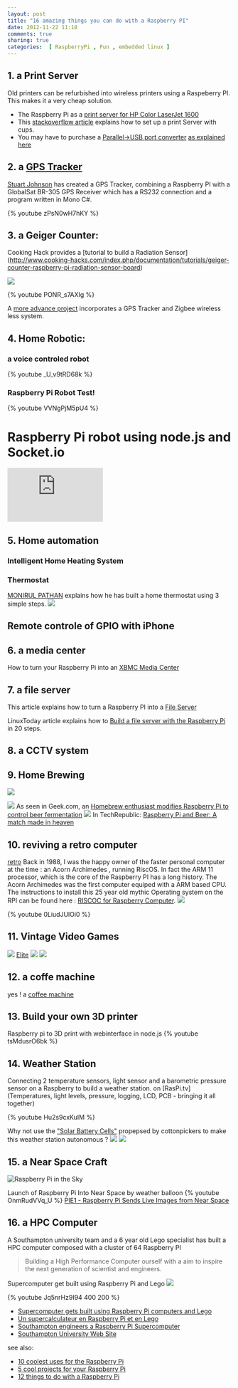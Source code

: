 ```yaml
---
layout: post
title: "16 amazing things you can do with a Raspberry PI"
date: 2012-11-22 11:18
comments: true
sharing: true
categories:  [ RaspberryPi , Fun , embedded linux ]
---
```



## 1. a Print Server

Old printers can be refurbished into wireless printers using a Raspeberry PI. This makes it a very cheap solution.

   - The Raspberry Pi as a [print server for HP Color LaserJet 1600](http://blog.elzapp.com/2012/08/21/the-raspberry-pi-as-a-print-server-for-hp-color-laserjet-1600.html)
   - This [stackoverflow article](http://raspberrypi.stackexchange.com/questions/980/how-can-i-set-up-a-print-server)
   explains how to set up a print Server with cups.
   - You may have to purchase a [Parallel->USB port converter](http://www.usbgear.com/dock/)  [as explained here](http://www.raspberrypi.org/phpBB3/viewtopic.php?f=36&t=17662)



## 2. a [GPS Tracker](http://www.youtube.com/watch?v=zPsN0wH7hKY&feature=related)

[Stuart Johnson](https://logicethos.com/blog/raspberry-pi-run/) has created a GPS Tracker, combining a Raspberry PI
with a GlobalSat BR-305 GPS Receiver which has a RS232 connection and a program written in Mono C#.

{% youtube zPsN0wH7hKY  %}

## 3. a Geiger Counter:
Cooking Hack provides a [tutorial to build a Radiation Sensor]
(http://www.cooking-hacks.com/index.php/documentation/tutorials/geiger-counter-raspberry-pi-radiation-sensor-board)

 <img src="http://www.cooking-hacks.com/skin/frontend/default/cooking/images/catalog/documentation/raspberry_radiation/raspberry_radiation.JPG"></img>

 {% youtube PONR_s7AXIg %}
 
 A [more advance project](http://www.libelium.com/wireless_sensor_networks_to_control_radiation_levels_geiger_counters/)
 incorporates a GPS Tracker and Zigbee wireless less system.

## 4. Home Robotic:

### a voice controled robot
 {% youtube _U_v9tRD68k %}

### Raspberry Pi Robot Test! 
 {% youtube VVNgPjM5pU4 %}

#  Raspberry Pi robot using node.js and Socket.io 

 <iframe width="215" height="121" src="http://www.youtube.com/embed/SWSpRyCDfZE" frameborder="0" allowfullscreen></iframe>

## 5. Home automation


### Intelligent Home Heating System

### Thermostat
[MONIRUL PATHAN](http://monirulpathan.com/afterhours/raspberry-pi-thermostat) explains how he has built a home thermostat using 3 simple steps.
<img src="http://monirulpathan.com/afterhours/wp-content/uploads/2012/09/2012-09-24-22.33.57.jpg"></img>



## Remote controle of GPIO with iPhone
  
## 6. a media center

How to turn your Raspberry Pi into an [XBMC Media Center](http://reviews.cnet.co.uk/desktops/how-to-turn-your-raspberry-pi-into-an-xbmc-media-centre-50008599/)

## 7. a file server

This article explains how to turn a Raspberry PI into a  [File Server](http://simonthepiman.com/how_to_setup_windows_file_server.php)

LinuxToday article explains how to [Build a file server with the Raspberry Pi](http://www.linuxtoday.com/upload/build-a-file-server-with-the-raspberry-pi-121009042000.html)
 in 20 steps.


## 8. a CCTV system


## 9. Home Brewing

<img src="http://starthomebrew.com/wp-content/uploads/2012/10/Brew-Beer-Equipment.png"></img>

<a href="http://www.homebrewtalk.com/"  ><img src="http://cdn.homebrewtalk.com/images/head/logo.png"></img></a>
As seen in Geek.com, an [Homebrew enthusiast modifies Raspberry Pi to control beer fermentation](http://www.geek.com/articles/geek-cetera/homebrew-enthusiast-modifies-raspberry-pi-to-control-beer-fermentation-2012108/)
<img src="http://www.geek.com/wp-content/uploads/2012/10/oled-rotary-encoder-1024x768-580x435.jpg"></img>
In TechRepublic: [Raspberry Pi and Beer: A match made in heaven](http://www.techrepublic.com/photos/raspberry-pi-and-beer-a-match-made-in-heaven/6385042)


## 10. reviving a retro computer

[retro](http://www.raspberrypi.org/archives/2338)
Back in 1988, I was the happy owner of the faster personal computer at the time : an Acorn Archimedes , running RiscOS.
In fact the ARM 11 processor, which is the core of the Raspberry PI has a long history.
The Acorn Archimedes was the first computer  equiped with a ARM based CPU.
The instructions to install this 25 year old mythic Operating system on the RPI can be found here : [RISCOC for Raspberry Computer](http://www.raspberrypi.org/archives/2338).
<img src="http://www.raspberrypi.org/wp-content/uploads/2012/11/srevill_ropi_projector.jpg"></img>

{% youtube 0LiudJUlOi0 %}


## 11. Vintage Video Games

<img src="http://static.geekbeat.tv/wp-content/uploads/2012/08/Raspberry_Pi_MAME.jpg"></img>
[Elite](http://kimondo.co.uk/elite-making-a-game-that-looks-as-good-as-the-box-art)
<img src="http://kimondo.co.uk/elite-making-a-game-that-looks-as-good-as-the-box-art/beebeilite.gif"></img>
<img src="http://regmedia.co.uk/2012/05/16/arch_5.png"></img>


## 12. a coffe machine

  yes ! a [coffee machine](http://moccapi.blogspot.co.uk/)

## 13. Build your own 3D printer

Raspberry pi to 3D print with webinterface in node.js
{% youtube tsMdusrO6bk %}

## 14. Weather Station

Connecting 2 temperature sensors, light sensor and a barometric pressure sensor on a Raspberry to build a weather station.
on [RasPi.tv](Temperatures, light levels, pressure, logging, LCD, PCB - bringing it all together)

{% youtube Hu2s9cxKuIM %}

Why not use the ["Solar Battery Cells"](http://cgi.cottonpickers.plus.com/~cottonpickers/forum/viewtopic.php?f=4&t=3) propepsed by cottonpickers to make this weather station autonomous ?
<img src="http://img205.imageshack.us/img205/1992/img3680iw.jpg"></img>
<img src="http://img577.imageshack.us/img577/9264/img3681v.jpg"><img>


## 15. a Near Space Craft

<img src="http://www.daveakerman.com/wp-content/uploads/2012/07/P1040569-1024x682.jpg" alt="Raspberry Pi in the Sky"></img>

Launch of Raspberry Pi Into Near Space by weather balloon
{% youtube OnmRudVVq_U %}
[PIE1 - Raspberry Pi Sends Live Images from Near Space](http://www.daveakerman.com/?p=592)


## 16. a HPC Computer

A Southampton university team and a 6 year old Lego specialist has built a HPC computer 
composed with a cluster of 64 Raspberry PI
> Building a High Performance Computer ourself with a aim to inspire the next generation of scientist and engineers.

Supercomputer get built using Raspberry Pi and Lego
<img src="http://cdn.arstechnica.net/wp-content/uploads/2012/09/raspberry-pi-supercomputer-2-640x425.jpg"></img>

{% youtube Jq5nrHz9I94 400 200 %}

- [Supercomputer gets built using Raspberry Pi computers and Lego](http://www.hpcwire.com/hpcwire/2012-09-12/supercomputer_gets_built_using_rasberry_pi_computers_and_lego.html)
- [Un supercalculateur en Raspberry Pi et en Lego](http://www.lemondeinformatique.fr/actualites/lire-un-supercalculateur-en-raspberry-pi-et-en-lego-50408.html)
- [Southampton engineers a Raspberry Pi Supercomputer](http://www.southampton.ac.uk/mediacentre/features/raspberry_pi_supercomputer.shtml)
- [Southampton University Web Site](http://www.southampton.ac.uk/~sjc/raspberrypi/)




see also:

- [10 coolest uses for the Raspberry Pi](http://www.techrepublic.com/blog/european-technology/10-coolest-uses-for-the-raspberry-pi/505)
- [5 cool projects for your Raspberry Pi](http://geekbeat.tv/5-cool-projects-for-your-raspberry-pi/)
- [12 things to do with a Raspberry Pi](http://www.guardian.co.uk/technology/2012/nov/04/12-things-to-make-raspberry-pi)